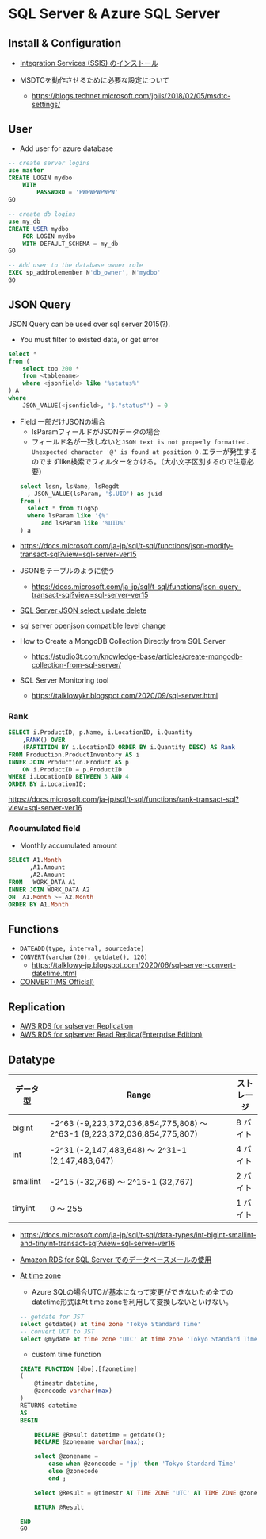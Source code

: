 # SQL Server & Azure SQL Server

## Install & Configuration

* [Integration Services (SSIS) のインストール](https://docs.microsoft.com/ja-jp/sql/integration-services/install-windows/install-integration-services?view=sql-server-ver15)

* MSDTCを動作させるために必要な設定について
  * https://blogs.technet.microsoft.com/jpiis/2018/02/05/msdtc-settings/

## User

- Add user for azure database
```sql
-- create server logins
use master
CREATE LOGIN mydbo
	WITH 
		PASSWORD = 'PWPWPWPWPW'
GO

-- create db logins
use my_db
CREATE USER mydbo
	FOR LOGIN mydbo
	WITH DEFAULT_SCHEMA = my_db
GO

-- Add user to the database owner role
EXEC sp_addrolemember N'db_owner', N'mydbo'
GO
```

## JSON Query

JSON Query can be used over sql server 2015(?).

* You must filter to existed data, or get error
```sql
select * 
from (
	select top 200 * 
	from <tablename>
	where <jsonfield> like '%status%'
) A
where
	JSON_VALUE(<jsonfield>, '$."status"') = 0
```
- Field 一部だけJSONの場合
  - lsParamフィールドがJSONデータの場合
  - フィールド名が一致しないと`JSON text is not properly formatted. Unexpected character '@' is found at position 0.`エラーが発生するのでまずlike検索でフィルターをかける。（大小文字区別するので注意必要）
  ```sql
  select lssn, lsName, lsRegdt
  	, JSON_VALUE(lsParam, '$.UID') as juid
  from (
  	select * from tLogSp
  	where lsParam like '{%' 
  		and lsParam like '%UID%'
  ) a
  ```
* https://docs.microsoft.com/ja-jp/sql/t-sql/functions/json-modify-transact-sql?view=sql-server-ver15

* JSONをテーブルのように使う
  * https://docs.microsoft.com/ja-jp/sql/t-sql/functions/json-query-transact-sql?view=sql-server-ver15


* [SQL Server JSON select update delete](https://docs.microsoft.com/ja-jp/sql/t-sql/functions/json-modify-transact-sql?view=sql-server-ver15)
* [sql server openjson compatible level change](https://database.guide/how-to-fix-invalid-object-name-openjson-in-sql-server/)

* How to Create a MongoDB Collection Directly from SQL Server
  * https://studio3t.com/knowledge-base/articles/create-mongodb-collection-from-sql-server/

* SQL Server Monitoring tool
  * https://talklowykr.blogspot.com/2020/09/sql-server.html

### Rank

```sql
SELECT i.ProductID, p.Name, i.LocationID, i.Quantity  
    ,RANK() OVER   
    (PARTITION BY i.LocationID ORDER BY i.Quantity DESC) AS Rank  
FROM Production.ProductInventory AS i   
INNER JOIN Production.Product AS p   
    ON i.ProductID = p.ProductID  
WHERE i.LocationID BETWEEN 3 AND 4  
ORDER BY i.LocationID;  
```
https://docs.microsoft.com/ja-jp/sql/t-sql/functions/rank-transact-sql?view=sql-server-ver16

### Accumulated field

- Monthly accumulated amount
```sql
SELECT A1.Month
      ,A1.Amount
      ,A2.Amount
FROM   WORK_DATA A1
INNER JOIN WORK_DATA A2
ON  A1.Month >= A2.Month
ORDER BY A1.Month
```

## Functions

* `DATEADD(type, interval, sourcedate)`
* `CONVERT(varchar(20), getdate(), 120)` 
  * https://talklowy-jp.blogspot.com/2020/06/sql-server-convert-datetime.html
* [CONVERT(MS Official)](https://docs.microsoft.com/ja-jp/sql/t-sql/functions/cast-and-convert-transact-sql?view=sql-server-ver15)

## Replication

* [AWS RDS for sqlserver Replication](https://aws.amazon.com/jp/blogs/news/how-to-migrate-to-amazon-rds-for-sql-server-using-transactional-replication/)
* [AWS RDS for sqlserver Read Replica(Enterprise Edition)](https://docs.aws.amazon.com/ja_jp/AmazonRDS/latest/UserGuide/SQLServer.ReadReplicas.html)


## Datatype

データ型 | Range | ストレージ
--|--|--
bigint | -2^63 (-9,223,372,036,854,775,808) ～ 2^63-1 (9,223,372,036,854,775,807) | 8 バイト
int | -2^31 (-2,147,483,648) ～ 2^31-1 (2,147,483,647) | 4 バイト
smallint | -2^15 (-32,768) ～ 2^15-1 (32,767) | 2 バイト
tinyint | 0 ～ 255 | 1 バイト

* https://docs.microsoft.com/ja-jp/sql/t-sql/data-types/int-bigint-smallint-and-tinyint-transact-sql?view=sql-server-ver16

- [Amazon RDS for SQL Server でのデータベースメールの使用](https://docs.aws.amazon.com/ja_jp/AmazonRDS/latest/UserGuide/SQLServer.DBMail.html)

- [At time zone](https://learn.microsoft.com/ja-jp/sql/t-sql/queries/at-time-zone-transact-sql?view=sql-server-ver16)
  - Azure SQLの場合UTCが基本になって変更ができないため全てのdatetime形式はAt time zoneを利用して変換しないといけない。
  ```sql
  -- getdate for JST
  select getdate() at time zone 'Tokyo Standard Time'
  -- convert UCT to JST
  select @mydate at time zone 'UTC' at time zone 'Tokyo Standard Time'
  ```
  
  - custom time function
  ```sql
  CREATE FUNCTION [dbo].[fzonetime] 
  (
      @timestr datetime,
      @zonecode varchar(max)
  )
  RETURNS datetime
  AS
  BEGIN

      DECLARE @Result datetime = getdate();
      DECLARE @zonename varchar(max);

      select @zonename = 
          case when @zonecode = 'jp' then 'Tokyo Standard Time'
          else @zonecode
          end ;

      Select @Result = @timestr AT TIME ZONE 'UTC' AT TIME ZONE @zonename;

      RETURN @Result

  END
  GO
  ```

